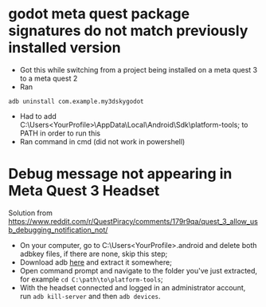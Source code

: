 # godot meta quest package signatures do not match previously installed version
- Got this while switching from a project being installed on a meta quest 3 to a meta quest 2
- Ran 

```
adb uninstall com.example.my3dskygodot
```

- Had to add C:\Users\<YourProfile>\AppData\Local\Android\Sdk\platform-tools; to PATH in order to run this
- Ran command in cmd (did not work in powershell)

# Debug message not appearing in Meta Quest 3 Headset
Solution from https://www.reddit.com/r/QuestPiracy/comments/179r9qa/quest_3_allow_usb_debugging_notification_not/
- On your computer, go to C:\Users\<YourProfile>\.android and delete both adbkey files, if there are none, skip this step;  
- Download adb [here](https://dl.google.com/android/repository/platform-tools-latest-windows.zip) and extract it somewhere;  
- Open command prompt and navigate to the folder you've just extracted, for example `cd C:\path\to\platform-tools`;  
- With the headset connected and logged in an administrator account, run `adb kill-server` and then `adb devices`.
